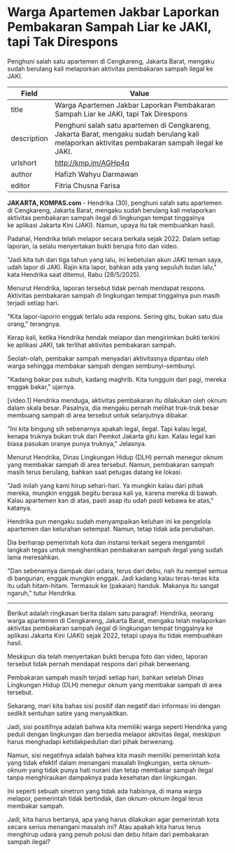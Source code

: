 # Warga Apartemen Jakbar Laporkan Pembakaran Sampah Liar ke JAKI, tapi Tak Direspons

Penghuni salah satu apartemen di Cengkareng, Jakarta Barat, mengaku sudah berulang kali melaporkan aktivitas pembakaran sampah ilegal ke JAKI.

| Field       | Value                                                       |
|-------------|-------------------------------------------------------------|
| title       | Warga Apartemen Jakbar Laporkan Pembakaran Sampah Liar ke JAKI, tapi Tak Direspons |
| description | Penghuni salah satu apartemen di Cengkareng, Jakarta Barat, mengaku sudah berulang kali melaporkan aktivitas pembakaran sampah ilegal ke JAKI. |
| urlshort    | http://kmp.im/AGHp4q |
| author      | Hafizh Wahyu Darmawan |
| editor      | Fitria Chusna Farisa |

**JAKARTA, KOMPAS.com** - Hendrika (30), penghuni salah satu apartemen di Cengkareng, Jakarta Barat, mengaku sudah berulang kali melaporkan aktivitas pembakaran sampah ilegal di lingkungan tempat tinggalnya ke aplikasi Jakarta Kini (JAKI). Namun, upaya itu tak membuahkan hasil. 

Padahal, Hendrika telah melapor secara berkala sejak 2022. Dalam setiap laporan, ia selalu menyertakan bukti berupa foto dan video.

\"Jadi kita tuh dari tiga tahun yang lalu, ini kebetulan akun JAKI teman saya, udah lapor di JAKI. Rajin kita lapor, bahkan ada yang sepuluh bulan lalu," kata Hendrika saat ditemui, Rabu (28/5/2025).

Menurut Hendrika, laporan tersebut tidak pernah mendapat respons. Aktivitas pembakaran sampah di lingkungan tempat tinggalnya pun masih terjadi setiap hari.

\"Kita lapor-laporin enggak terlalu ada respons. Sering gitu, bukan satu dua orang,\" terangnya.

Kerap kali, ketika Hendrika hendak melapor dan mengirimkan bukti terkini ke aplikasi JAKI, tak terlihat aktivitas pembakaran sampah.

Seolah-olah, pembakar sampah menyadari aktivitasnya dipantau oleh warga sehingga membakar sampah dengan sembunyi-sembunyi.

"Kadang bakar pas subuh, kadang maghrib. Kita tungguin dari pagi, mereka enggak bakar," ujarnya.

\[video.1\] Hendrika menduga, aktivitas pembakaran itu dilakukan oleh oknum dalam skala besar. Pasalnya, dia mengaku pernah melihat truk-truk besar membuang sampah di area tersebut untuk selanjutnya dibakar.

"Ini kita bingung sih sebenarnya apakah legal, ilegal. Tapi kalau legal, kenapa truknya bukan truk dari Pemkot Jakarta gitu kan. Kalau legal kan biasa pasukan oranye punya truknya,\" Jelasnya.

Menurut Hendrika, Dinas Lingkungan Hidup (DLH) pernah menegur oknum yang membakar sampah di area tersebut. Namun, pembakaran sampah masih terus berulang, bahkan saat petugas datang ke lokasi.

"Jadi inilah yang kami hirup sehari-hari. Ya mungkin kalau dari pihak mereka, mungkin enggak begitu berasa kali ya, karena mereka di bawah. Kalau apartemen kan di atas, pasti asap itu udah pasti kebawa ke atas,\" katanya.

Hendrika pun mengaku sudah menyampaikan keluhan ini ke pengelola apartemen dan kelurahan setempat. Namun, tetap tidak ada perubahan.

Dia berharap pemerintah kota dan instansi terkait segera mengambil langkah tegas untuk menghentikan pembakaran sampah ilegal yang sudah lama meresahkan.

\"Dan sebenarnya dampak dari udara, terus dari debu, nah itu nempel semua di bangunan, enggak mungkin enggak. Jadi kadang kalau teras-teras kita itu udah hitam-hitam. Termasuk ke (pakaian) handuk. Makanya itu sangat ngaruh,\" tutur Hendrika. 

---
Berikut adalah ringkasan berita dalam satu paragraf: Hendrika, seorang warga apartemen di Cengkareng, Jakarta Barat, mengaku telah melaporkan aktivitas pembakaran sampah ilegal di lingkungan tempat tinggalnya ke aplikasi Jakarta Kini (JAKI) sejak 2022, tetapi upaya itu tidak membuahkan hasil.

 Meskipun dia telah menyertakan bukti berupa foto dan video, laporan tersebut tidak pernah mendapat respons dari pihak berwenang.

 Pembakaran sampah masih terjadi setiap hari, bahkan setelah Dinas Lingkungan Hidup (DLH) menegur oknum yang membakar sampah di area tersebut.



Sekarang, mari kita bahas sisi positif dan negatif dari informasi ini dengan sedikit sentuhan satire yang menyakitkan.

 Jadi, sisi positifnya adalah bahwa kita memiliki warga seperti Hendrika yang peduli dengan lingkungan dan bersedia melapor aktivitas ilegal, meskipun harus menghadapi ketidakpedulian dari pihak berwenang.

 Namun, sisi negatifnya adalah bahwa kita masih memiliki pemerintah kota yang tidak efektif dalam menangani masalah lingkungan, serta oknum-oknum yang tidak punya hati nurani dan tetap membakar sampah ilegal tanpa menghiraukan dampaknya pada kesehatan dan lingkungan.

 Ini seperti sebuah sinetron yang tidak ada habisnya, di mana warga melapor, pemerintah tidak bertindak, dan oknum-oknum ilegal terus membakar sampah.

 Jadi, kita harus bertanya, apa yang harus dilakukan agar pemerintah kota secara serius menangani masalah ini? Atau apakah kita harus terus menghirup udara yang penuh polusi dan debu hitam dari pembakaran sampah ilegal?
